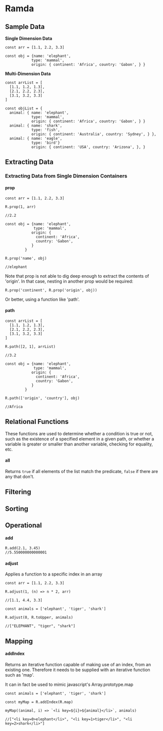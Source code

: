# Ramda

## Sample Data

**Single Dimension Data**
```
const arr = [1.1, 2.2, 3.3]

const obj = {name: 'elephant', 
			type: 'mammal', 
			origin: { continent: 'Africa', country: 'Gabon', } }
```
**Multi-Dimension Data**
```
const arrList = [
  [1.1, 1.2, 1.3],
  [2.1, 2.2, 2.3],
  [3.1, 3.2, 3.3]
]

const objList = {
  animal: { name: 'elephant', 
			type: 'mammal', 
			origin: { continent: 'Africa', country: 'Gabon', } }
  animal: {	name: 'shark',
		    type: 'fish',
		    origin: { continent: 'Australia', country: 'Sydney', } },
  animal: { name: 'eagle',
		    type: 'bird'}
		    origin: { continent: 'USA', country: 'Arizona', }, }
```

## Extracting Data

### Extracting Data from Single Dimension Containers

#### prop
```
const arr = [1.1, 2.2, 3.3]

R.prop(1, arr)

//2.2
```
```
const obj = {name: 'elephant', 
             type: 'mammal',
            origin: {
              continent: 'Africa',
              country: 'Gabon',
            }
         }

R.prop('name', obj)

//elephant
```
Note that prop is not able to dig deep enough to extract the contents of 'origin'. In that case, nesting in another prop would be required:
```
R.prop('continent', R.prop('origin', obj))
```
Or better, using a function like 'path'.

#### path
```
const arrList = [
  [1.1, 1.2, 1.3],
  [2.1, 2.2, 2.3],
  [3.1, 3.2, 3.3]
]

R.path([2, 1], arrList)

//3.2
```
```
const obj = {name: 'elephant', 
             type: 'mammal',
            origin: {
              continent: 'Africa',
              country: 'Gabon',
            }
         }

R.path(['origin', 'country'], obj)

//Africa
```
## Relational Functions
These functions are used to determine whether a condition is true or not, such as the existence of a specified element in a given path, or whether a variable is greater or smaller than another variable, checking for equality, etc.

#### all

Returns `true` if all elements of the list match the predicate, `false` if there are any that don't.

## Filtering 

## Sorting

## Operational

#### add
```
R.add(2.1, 3.45)
//5.550000000000001
```

#### adjust

Applies a function to a specific index in an array 

```
const arr = [1.1, 2.2, 3.3]

R.adjust(1, (n) => n * 2, arr)

//[1.1, 4.4, 3.3]
```

```
const animals = ['elephant', 'tiger', 'shark']

R.adjust(0, R.toUpper, animals)

//["ELEPHANT", "tiger", "shark"]
```

## Mapping
#### addIndex
Returns an iterative function capable of making use of an index, from an existing one. Therefore it needs to be supplied with an iterative function such as 'map'.

It can in fact be used to mimic javascript's Array.prototype.map
```
const animals = ['elephant', 'tiger', 'shark']

const myMap = R.addIndex(R.map)

myMap((animal, i) => `<li key=${i}>${animal}</li>`, animals)

//["<li key=0>elephant</li>", "<li key=1>tiger</li>", "<li key=2>shark</li>"]
```



<!--stackedit_data:
eyJoaXN0b3J5IjpbMzYyNjM3NzY3LDE5NjY4MDA3NTUsLTUzNj
QwMzgzNywyMDU3MDMxMDg2LDQ4ODE4ODUyMSwtODcwNTc0NzA3
LDUwODU1NzQ2NSwyNzc0NTYxLDU3MTk4OTg3NSwxNzc4MjEyMz
k4LDE0NzEyMzg4MzAsMTg5MTgyMDM1LC00NDkyNjg0ODMsNTk4
OTkxNDIwLC0xMTAxNDY0ODAwLC00MjI5MDU3NjUsLTExMzIxOT
M3Nl19
-->